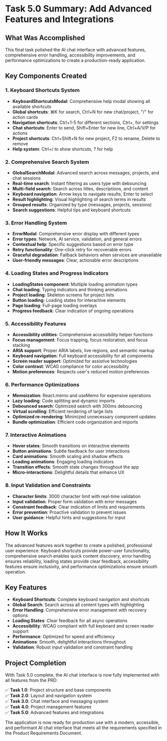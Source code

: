 # Task 5.0 Summary: Add Advanced Features and Integrations

## What Was Accomplished

This final task polished the AI chat interface with advanced features, comprehensive error handling, accessibility improvements, and performance optimizations to create a production-ready application.

## Key Components Created

### 1. Keyboard Shortcuts System
- **KeyboardShortcutsModal**: Comprehensive help modal showing all available shortcuts
- **Global shortcuts**: ⌘K for search, Ctrl+N for new chat/project, "/" for action cards
- **Navigation shortcuts**: Ctrl+1-5 for different sections, Ctrl+, for settings
- **Chat shortcuts**: Enter to send, Shift+Enter for new line, Ctrl+A/V/P for actions
- **Project shortcuts**: Ctrl+Shift+N for new project, F2 to rename, Delete to remove
- **Help system**: Ctrl+/ to show shortcuts, ? for help

### 2. Comprehensive Search System
- **GlobalSearchModal**: Advanced search across messages, projects, and chat sessions
- **Real-time search**: Instant filtering as users type with debouncing
- **Multi-field search**: Search across titles, descriptions, and content
- **Keyboard navigation**: Arrow keys to navigate results, Enter to select
- **Result highlighting**: Visual highlighting of search terms in results
- **Grouped results**: Organized by type (messages, projects, sessions)
- **Search suggestions**: Helpful tips and keyboard shortcuts

### 3. Error Handling System
- **ErrorModal**: Comprehensive error display with different types
- **Error types**: Network, AI service, validation, and general errors
- **Contextual help**: Specific suggestions based on error type
- **Retry functionality**: One-click retry for recoverable errors
- **Graceful degradation**: Fallback behaviors when services are unavailable
- **User-friendly messages**: Clear, actionable error descriptions

### 4. Loading States and Progress Indicators
- **LoadingStates component**: Multiple loading animation types
- **Chat loading**: Typing indicators and thinking animations
- **Project loading**: Skeleton screens for project lists
- **Button loading**: Loading states for interactive elements
- **Page loading**: Full-page loading overlays
- **Progress feedback**: Clear indication of ongoing operations

### 5. Accessibility Features
- **Accessibility utilities**: Comprehensive accessibility helper functions
- **Focus management**: Focus trapping, focus restoration, and focus stacking
- **ARIA support**: Proper ARIA labels, live regions, and semantic markup
- **Keyboard navigation**: Full keyboard accessibility for all components
- **Screen reader support**: Optimized for assistive technologies
- **Color contrast**: WCAG compliance for color accessibility
- **Motion preferences**: Respects user's reduced motion preferences

### 6. Performance Optimizations
- **Memoization**: React.memo and useMemo for expensive operations
- **Lazy loading**: Code splitting and dynamic imports
- **Debounced search**: Optimized search with 300ms debouncing
- **Virtual scrolling**: Efficient rendering of large lists
- **Optimized re-rendering**: Minimized unnecessary component updates
- **Bundle optimization**: Efficient code organization and imports

### 7. Interactive Animations
- **Hover states**: Smooth transitions on interactive elements
- **Button animations**: Subtle feedback for user interactions
- **Card animations**: Smooth scaling and shadow effects
- **Loading animations**: Engaging loading indicators
- **Transition effects**: Smooth state changes throughout the app
- **Micro-interactions**: Delightful details that enhance UX

### 8. Input Validation and Constraints
- **Character limits**: 3000 character limit with real-time validation
- **Input validation**: Proper form validation with error messages
- **Constraint feedback**: Clear indication of limits and requirements
- **Error prevention**: Proactive validation to prevent issues
- **User guidance**: Helpful hints and suggestions for input

## How It Works

The advanced features work together to create a polished, professional user experience. Keyboard shortcuts provide power-user functionality, comprehensive search enables quick content discovery, error handling ensures reliability, loading states provide clear feedback, accessibility features ensure inclusivity, and performance optimizations ensure smooth operation.

## Key Features

- **Keyboard Shortcuts**: Complete keyboard navigation and shortcuts
- **Global Search**: Search across all content types with highlighting
- **Error Handling**: Comprehensive error management with recovery options
- **Loading States**: Clear feedback for all async operations
- **Accessibility**: WCAG compliant with full keyboard and screen reader support
- **Performance**: Optimized for speed and efficiency
- **Animations**: Smooth, delightful interactions throughout
- **Validation**: Robust input validation and constraint handling

## Project Completion

With Task 5.0 complete, the AI chat interface is now fully implemented with all features from the PRD:

✅ **Task 1.0**: Project structure and base components  
✅ **Task 2.0**: Layout and navigation system  
✅ **Task 3.0**: Chat interface and messaging system  
✅ **Task 4.0**: Project management features  
✅ **Task 5.0**: Advanced features and integrations  

The application is now ready for production use with a modern, accessible, and performant AI chat interface that meets all the requirements specified in the Product Requirements Document.
